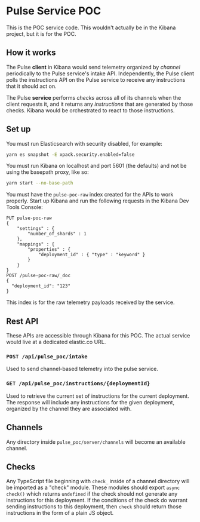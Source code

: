 # Pulse Service POC

This is the POC service code. This wouldn't actually be in the Kibana project, but it is for the POC.

## How it works

The Pulse **client** in Kibana would send telemetry organized by *channel* periodically to the Pulse service's intake API. Independently, the Pulse client polls the instructions API on the Pulse service to receive any instructions that it should act on.

The Pulse **service** performs *checks* across all of its channels when the client requests it, and it returns any *instructions* that are generated by those checks. Kibana would be orchestrated to react to those instructions.

## Set up

You must run Elasticsearch with security disabled, for example:

```sh
yarn es snapshot -E xpack.security.enabled=false
```

You must run Kibana on localhost and port 5601 (the defaults) and not be using
the basepath proxy, like so:

```sh
yarn start --no-base-path
```

You must have the `pulse-poc-raw` index created for the APIs to work properly.
Start up Kibana and run the following requests in the Kibana Dev Tools Console:

```
PUT pulse-poc-raw
{
    "settings" : {
        "number_of_shards" : 1
    },
    "mappings" : {
        "properties" : {
            "deployment_id" : { "type" : "keyword" }
        }
    }
}
POST /pulse-poc-raw/_doc
{
  "deployment_id": "123"
}
```

This index is for the raw telemetry payloads received by the service.

## Rest API

These APIs are accessible through Kibana for this POC. The actual service would
live at a dedicated elastic.co URL.

### `POST /api/pulse_poc/intake`

Used to send channel-based telemetry into the pulse service.

### `GET /api/pulse_poc/instructions/{deploymentId}`

Used to retrieve the current set of instructions for the current deployment. The response will include any instructions for the given deployment, organized by the channel they are associated with.

## Channels

Any directory inside `pulse_poc/server/channels` will become an available
channel.

## Checks

Any TypeScript file beginning with `check_` inside of a channel directory will
be imported as a "check" module. These modules should export `async check()`
which returns `undefined` if the check should not generate any instructions
for this deployment. If the conditions of the check do warrant sending
instructions to this deployment, then `check` should return those instructions
in the form of a plain JS object.
